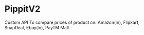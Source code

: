# PippitV2
Custom API To compare prices of product on: Amazon(in), Flipkart, SnapDeal, Ebay(in), PayTM Mall
